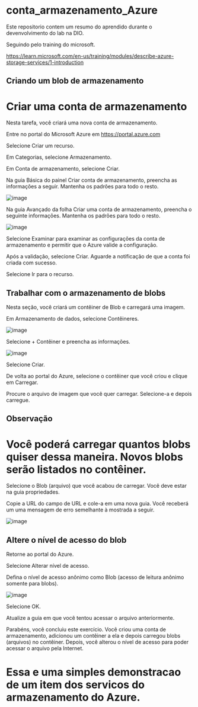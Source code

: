 # conta_armazenamento_Azure
Este repositorio contem um resumo do aprendido durante o devenvolvimento do lab na DIO.

Seguindo pelo training do microsoft.

https://learn.microsoft.com/en-us/training/modules/describe-azure-storage-services/1-introduction

## Criando um blob de armazenamento

# Criar uma conta de armazenamento

Nesta tarefa, você criará uma nova conta de armazenamento.

Entre no portal do Microsoft Azure em https://portal.azure.com

Selecione Criar um recurso.

Em Categorias, selecione Armazenamento.

Em Conta de armazenamento, selecione Criar.

Na guia Básica do painel Criar conta de armazenamento, preencha as informações a seguir. Mantenha os padrões para todo o resto.

![image](https://github.com/user-attachments/assets/2b4df444-5013-4b2c-ab42-7834a19764de)

Na guia Avançado da folha Criar uma conta de armazenamento, preencha o seguinte informações. Mantenha os padrões para todo o resto.

![image](https://github.com/user-attachments/assets/d56a0e57-5fe3-4821-abb3-4a6032317664)

Selecione Examinar para examinar as configurações da conta de armazenamento e permitir que o Azure valide a configuração.

Após a validação, selecione Criar. Aguarde a notificação de que a conta foi criada com sucesso.

Selecione Ir para o recurso.

## Trabalhar com o armazenamento de blobs

Nesta seção, você criará um contêiner de Blob e carregará uma imagem.

Em Armazenamento de dados, selecione Contêineres.

![image](https://github.com/user-attachments/assets/df45c7c0-bcd1-4510-85ed-beb8d5ef18c2)

Selecione + Contêiner e preencha as informações.

![image](https://github.com/user-attachments/assets/e7469fd3-1b71-4132-9c08-6f16edfc2ef9)

Selecione Criar.

De volta ao portal do Azure, selecione o contêiner que você criou e clique em Carregar.

Procure o arquivo de imagem que você quer carregar. Selecione-a e depois carregue.

## Observação

# Você poderá carregar quantos blobs quiser dessa maneira. Novos blobs serão listados no contêiner.

Selecione o Blob (arquivo) que você acabou de carregar. Você deve estar na guia propriedades.

Copie a URL do campo de URL e cole-a em uma nova guia. Você receberá um uma mensagem de erro semelhante à mostrada a seguir.

![image](https://github.com/user-attachments/assets/f099d695-7995-45aa-b170-517b2661b72a)

## Altere o nível de acesso do blob

Retorne ao portal do Azure.

Selecione Alterar nível de acesso.

Defina o nível de acesso anônimo como Blob (acesso de leitura anônimo somente para blobs).

![image](https://github.com/user-attachments/assets/126b529b-28e2-484b-9038-ca7b480e31cc)

Selecione OK.

Atualize a guia em que você tentou acessar o arquivo anteriormente.

Parabéns, você concluiu este exercício. Você criou uma conta de armazenamento, adicionou um contêiner a ela e depois carregou blobs (arquivos) no contêiner. Depois, você alterou o nível de acesso para poder acessar o arquivo pela Internet.


# Essa e uma simples demonstracao de um item dos servicos do armazenamento do Azure. 





